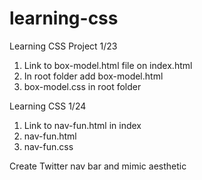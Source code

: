 # learning-css
Learning CSS Project 1/23

1) Link to box-model.html file on index.html
2) In root folder add box-model.html
3) box-model.css in root folder

Learning CSS 1/24

1) Link to nav-fun.html in index
2) nav-fun.html
3) nav-fun.css

Create Twitter nav bar and mimic aesthetic